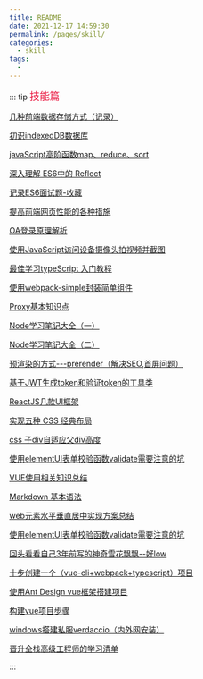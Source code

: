 ```yaml
---
title: README
date: 2021-12-17 14:59:30
permalink: /pages/skill/
categories:
  - skill
tags:
  - 
---
```


::: tip <font face="微软雅黑" color="#ea163f" size="4">技能篇</font>

[几种前端数据存储方式（记录）](/page/webStore/)<br/>

[初识indexedDB数据库](/skill/)<br/>

[javaScript高阶函数map、reduce、sort](/skill/)<br/>

[深入理解 ES6中的 Reflect](/skill/)<br/>

[记录ES6面试题-收藏](/skill/)<br/>

[提高前端网页性能的各种措施](/skill/)<br/>

[OA登录原理解析](/skill/)<br/>

[使用JavaScript访问设备摄像头拍视频并截图](/skill/)<br/>

[最佳学习typeScript 入门教程](/skill/)<br/>

[使用webpack-simple封装简单组件](/skill/)<br/>

[Proxy基本知识点](/skill/)<br/>

[Node学习笔记大全（一）](/skill/)<br/>

[Node学习笔记大全（二）](/skill/)<br/>

[预渲染的方式---prerender（解决SEO,首屏问题）](/skill/)<br/>

[基于JWT生成token和验证token的工具类](/skill/)<br/>

[ReactJS几款UI框架](/skill/)<br/>

[实现五种 CSS 经典布局](/skill/)<br/>

[css 子div自适应父div高度](/skill/)<br/>

[使用elementUI表单校验函数validate需要注意的坑](/skill/)<br/>

[VUE使用相关知识总结](/skill/)<br/>

[Markdown 基本语法](/skill/)<br/>

[web元素水平垂直居中实现方案总结](/skill/)<br/>

[使用elementUI表单校验函数validate需要注意的坑](/skill/)<br/>

[回头看看自己3年前写的神奇雪花飘飘--好low](/skill/)<br/>

[十步创建一个（vue-cli+webpack+typescript）项目](/skill/)<br/>

[使用Ant Design vue框架搭建项目](/skill/)<br/>

[构建vue项目步骤](/skill/)<br/>

[windows搭建私服verdaccio（内外网安装）](/skill/)<br/>

[晋升全栈高级工程师的学习清单](/skill/)<br/>

:::  
